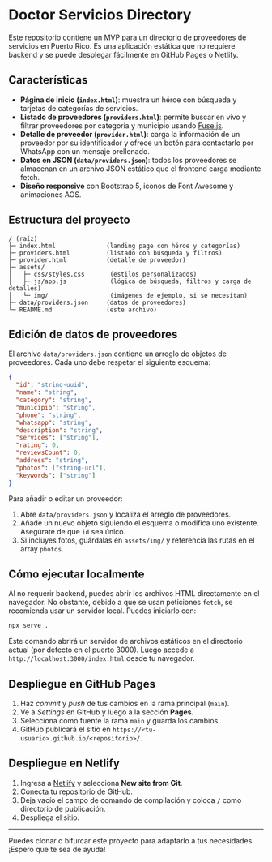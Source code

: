 # Doctor Servicios Directory

Este repositorio contiene un MVP para un directorio de proveedores de servicios en Puerto Rico. Es una aplicación estática que no requiere backend y se puede desplegar fácilmente en GitHub Pages o Netlify.

## Características

- **Página de inicio (`index.html`)**: muestra un héroe con búsqueda y tarjetas de categorías de servicios.
- **Listado de proveedores (`providers.html`)**: permite buscar en vivo y filtrar proveedores por categoría y municipio usando [Fuse.js](https://fusejs.io/).
- **Detalle de proveedor (`provider.html`)**: carga la información de un proveedor por su identificador y ofrece un botón para contactarlo por WhatsApp con un mensaje prellenado.
- **Datos en JSON (`data/providers.json`)**: todos los proveedores se almacenan en un archivo JSON estático que el frontend carga mediante fetch.
- **Diseño responsive** con Bootstrap 5, iconos de Font Awesome y animaciones AOS.

## Estructura del proyecto

```
/ (raíz)
├─ index.html              (landing page con héroe y categorías)
├─ providers.html          (listado con búsqueda y filtros)
├─ provider.html           (detalle de proveedor)
├─ assets/
│   ├─ css/styles.css       (estilos personalizados)
│   ├─ js/app.js            (lógica de búsqueda, filtros y carga de detalles)
│   └─ img/                 (imágenes de ejemplo, si se necesitan)
├─ data/providers.json     (datos de proveedores)
└─ README.md               (este archivo)
```

## Edición de datos de proveedores

El archivo `data/providers.json` contiene un arreglo de objetos de proveedores. Cada uno debe respetar el siguiente esquema:

```json
{
  "id": "string-uuid",
  "name": "string",
  "category": "string",
  "municipio": "string",
  "phone": "string",
  "whatsapp": "string",
  "description": "string",
  "services": ["string"],
  "rating": 0,
  "reviewsCount": 0,
  "address": "string",
  "photos": ["string-url"],
  "keywords": ["string"]
}
```

Para añadir o editar un proveedor:

1. Abre `data/providers.json` y localiza el arreglo de proveedores.
2. Añade un nuevo objeto siguiendo el esquema o modifica uno existente. Asegúrate de que `id` sea único.
3. Si incluyes fotos, guárdalas en `assets/img/` y referencia las rutas en el array `photos`.

## Cómo ejecutar localmente

Al no requerir backend, puedes abrir los archivos HTML directamente en el navegador. No obstante, debido a que se usan peticiones `fetch`, se recomienda usar un servidor local. Puedes iniciarlo con:

```sh
npx serve .
```

Este comando abrirá un servidor de archivos estáticos en el directorio actual (por defecto en el puerto 3000). Luego accede a `http://localhost:3000/index.html` desde tu navegador.

## Despliegue en GitHub Pages

1. Haz *commit* y *push* de tus cambios en la rama principal (`main`).
2. Ve a *Settings* en GitHub y luego a la sección **Pages**.
3. Selecciona como fuente la rama `main` y guarda los cambios.
4. GitHub publicará el sitio en `https://<tu-usuario>.github.io/<repositorio>/`.

## Despliegue en Netlify

1. Ingresa a [Netlify](https://www.netlify.com/) y selecciona **New site from Git**.
2. Conecta tu repositorio de GitHub.
3. Deja vacío el campo de comando de compilación y coloca `/` como directorio de publicación.
4. Despliega el sitio.

---

Puedes clonar o bifurcar este proyecto para adaptarlo a tus necesidades. ¡Espero que te sea de ayuda!
